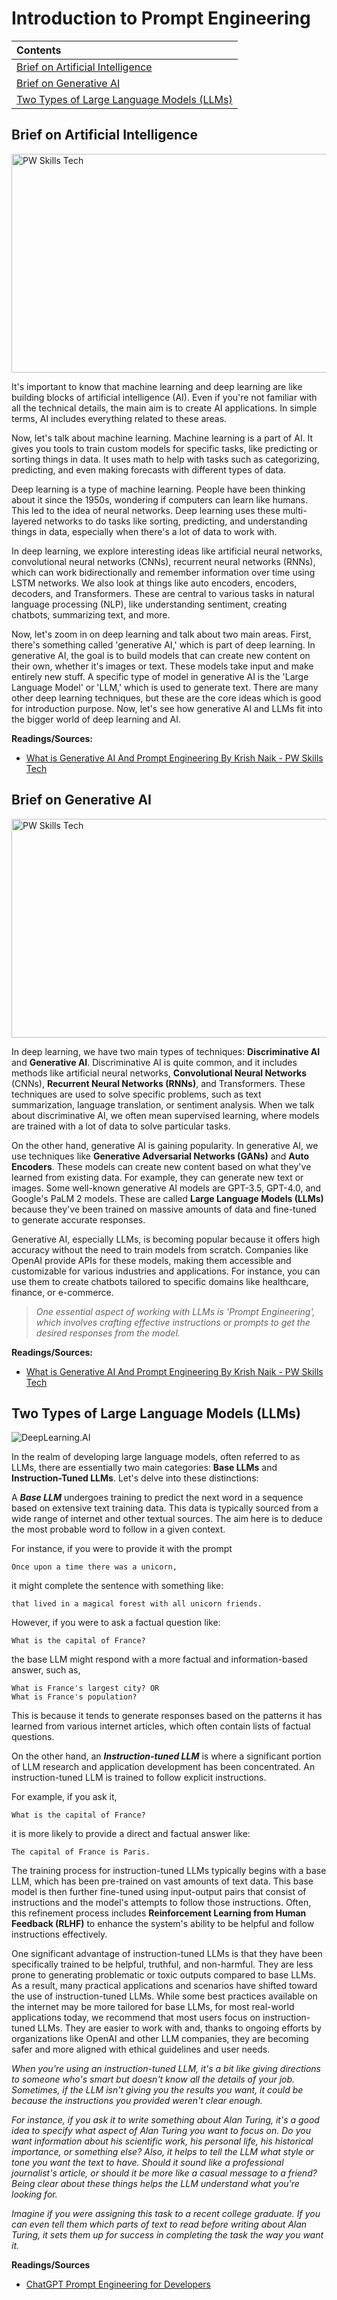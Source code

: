 # Introduction to Prompt Engineering

| Contents |
| :--- |
| [Brief on Artificial Intelligence](#brief-on-artificial-intelligence) |
| [Brief on Generative AI](#brief-on-generative-ai) |
| [Two Types of Large Language Models (LLMs)](#two-types-of-large-language-models-llms) |

## Brief on Artificial Intelligence

<img src="https://drive.google.com/uc?export=view&id=18lClVtYnRpX_DkKM5xzFhqSi0gcfjFcs" height="350" width="700" alt="PW Skills Tech">

It's important to know that machine learning and deep learning are like building blocks of artificial intelligence (AI). Even if you're not familiar with all the technical details, the main aim is to create AI applications. In simple terms, AI includes everything related to these areas.

Now, let's talk about machine learning. Machine learning is a part of AI. It gives you tools to train custom models for specific tasks, like predicting or sorting things in data. It uses math to help with tasks such as categorizing, predicting, and even making forecasts with different types of data.

Deep learning is a type of machine learning. People have been thinking about it since the 1950s, wondering if computers can learn like humans. This led to the idea of neural networks. Deep learning uses these multi-layered networks to do tasks like sorting, predicting, and understanding things in data, especially when there's a lot of data to work with.

In deep learning, we explore interesting ideas like artificial neural networks, convolutional neural networks (CNNs), recurrent neural networks (RNNs), which can work bidirectionally and remember information over time using LSTM networks. We also look at things like auto encoders, encoders, decoders, and Transformers. These are central to various tasks in natural language processing (NLP), like understanding sentiment, creating chatbots, summarizing text, and more.

Now, let's zoom in on deep learning and talk about two main areas. First, there's something called 'generative AI,' which is part of deep learning. In generative AI, the goal is to build models that can create new content on their own, whether it's images or text. These models take input and make entirely new stuff. A specific type of model in generative AI is the 'Large Language Model' or 'LLM,' which is used to generate text. There are many other deep learning techniques, but these are the core ideas which is good for introduction purpose. Now, let's see how generative AI and LLMs fit into the bigger world of deep learning and AI.

**Readings/Sources:**

- [What is Generative AI And Prompt Engineering By Krish Naik - PW Skills Tech](https://www.youtube.com/watch?v=n7b9cbkj0_I)

## Brief on Generative AI

<img src="https://drive.google.com/uc?export=view&id=1_oxUbMLb03TTg51LZuTNdBuTyv1LXg7Q" height="350" width="700" alt="PW Skills Tech">

In deep learning, we have two main types of techniques: **Discriminative AI** and **Generative AI**. Discriminative AI is quite common, and it includes methods like artificial neural networks, **Convolutional Neural Networks** (CNNs), **Recurrent Neural Networks (RNNs)**, and Transformers. These techniques are used to solve specific problems, such as text summarization, language translation, or sentiment analysis. When we talk about discriminative AI, we often mean supervised learning, where models are trained with a lot of data to solve particular tasks.

On the other hand, generative AI is gaining popularity. In generative AI, we use techniques like **Generative Adversarial Networks (GANs)** and **Auto Encoders**. These models can create new content based on what they've learned from existing data. For example, they can generate new text or images. Some well-known generative AI models are GPT-3.5, GPT-4.0, and Google's PaLM 2 models. These are called **Large Language Models (LLMs)** because they've been trained on massive amounts of data and fine-tuned to generate accurate responses.

Generative AI, especially LLMs, is becoming popular because it offers high accuracy without the need to train models from scratch. Companies like OpenAI provide APIs for these models, making them accessible and customizable for various industries and applications. For instance, you can use them to create chatbots tailored to specific domains like healthcare, finance, or e-commerce.

> *One essential aspect of working with LLMs is 'Prompt Engineering', which involves crafting effective instructions or prompts to get the desired responses from the model.*

**Readings/Sources:**

- [What is Generative AI And Prompt Engineering By Krish Naik - PW Skills Tech](https://www.youtube.com/watch?v=n7b9cbkj0_I)

## Two Types of Large Language Models (LLMs)

<img src="https://drive.google.com/uc?export=view&id=1dowgtyoosMEd11GbEgmaYbg3KCMipyC1" alt="DeepLearning.AI">

In the realm of developing large language models, often referred to as LLMs, there are essentially two main categories: **Base LLMs** and **Instruction-Tuned LLMs**. Let's delve into these distinctions:

A ***Base LLM*** undergoes training to predict the next word in a sequence based on extensive text training data. This data is typically sourced from a wide range of internet and other textual sources. The aim here is to deduce the most probable word to follow in a given context.

For instance, if you were to provide it with the prompt

```
Once upon a time there was a unicorn,
```
it might complete the sentence with something like:

```
that lived in a magical forest with all unicorn friends.
```

However, if you were to ask a factual question like:

```
What is the capital of France?
```

the base LLM might respond with a more factual and information-based answer, such as,

```
What is France's largest city? OR
What is France's population?
```

This is because it tends to generate responses based on the patterns it has learned from various internet articles, which often contain lists of factual questions.

On the other hand, an ***Instruction-tuned LLM*** is where a significant portion of LLM research and application development has been concentrated. An instruction-tuned LLM is trained to follow explicit instructions.

For example, if you ask it,

```
What is the capital of France?
```

it is more likely to provide a direct and factual answer like:

```
The capital of France is Paris.
```

The training process for instruction-tuned LLMs typically begins with a base LLM, which has been pre-trained on vast amounts of text data. This base model is then further fine-tuned using input-output pairs that consist of instructions and the model's attempts to follow those instructions. Often, this refinement process includes **Reinforcement Learning from Human Feedback (RLHF)** to enhance the system's ability to be helpful and follow instructions effectively.

One significant advantage of instruction-tuned LLMs is that they have been specifically trained to be helpful, truthful, and non-harmful. They are less prone to generating problematic or toxic outputs compared to base LLMs. As a result, many practical applications and scenarios have shifted toward the use of instruction-tuned LLMs. While some best practices available on the internet may be more tailored for base LLMs, for most real-world applications today, we recommend that most users focus on instruction-tuned LLMs. They are easier to work with and, thanks to ongoing efforts by organizations like OpenAI and other LLM companies, they are becoming safer and more aligned with ethical guidelines and user needs.

*When you're using an instruction-tuned LLM, it's a bit like giving directions to someone who's smart but doesn't know all the details of your job. Sometimes, if the LLM isn't giving you the results you want, it could be because the instructions you provided weren't clear enough.*

*For instance, if you ask it to write something about Alan Turing, it's a good idea to specify what aspect of Alan Turing you want to focus on. Do you want information about his scientific work, his personal life, his historical importance, or something else? Also, it helps to tell the LLM what style or tone you want the text to have. Should it sound like a professional journalist's article, or should it be more like a casual message to a friend? Being clear about these things helps the LLM understand what you're looking for.*

*Imagine if you were assigning this task to a recent college graduate. If you can even tell them which parts of text to read before writing about Alan Turing, it sets them up for success in completing the task the way you want it.*

**Readings/Sources**

- [ChatGPT Prompt Engineering for Developers](https://www.deeplearning.ai/short-courses/chatgpt-prompt-engineering-for-developers/)

